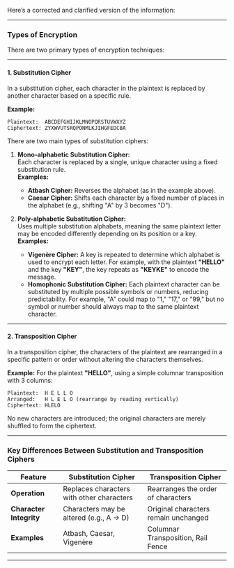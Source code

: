 Here’s a corrected and clarified version of the information:

---

### **Types of Encryption**

There are two primary types of encryption techniques:

---

#### **1. Substitution Cipher**

In a substitution cipher, each character in the plaintext is replaced by another character based on a specific rule.

**Example:**

```
Plaintext:  ABCDEFGHIJKLMNOPQRSTUVWXYZ  
Ciphertext: ZYXWVUTSRQPONMLKJIHGFEDCBA
```

There are two main types of substitution ciphers:

1. **Mono-alphabetic Substitution Cipher:**  
    Each character is replaced by a single, unique character using a fixed substitution rule.  
    **Examples:**
    
    - **Atbash Cipher:** Reverses the alphabet (as in the example above).
    - **Caesar Cipher:** Shifts each character by a fixed number of places in the alphabet (e.g., shifting "A" by 3 becomes "D").
2. **Poly-alphabetic Substitution Cipher:**  
    Uses multiple substitution alphabets, meaning the same plaintext letter may be encoded differently depending on its position or a key.  
    **Examples:**
    
    - **Vigenère Cipher:** A key is repeated to determine which alphabet is used to encrypt each letter. For example, with the plaintext **"HELLO"** and the key **"KEY"**, the key repeats as **"KEYKE"** to encode the message.
    - **Homophonic Substitution Cipher:** Each plaintext character can be substituted by multiple possible symbols or numbers, reducing predictability. For example, "A" could map to "1," "17," or "99," but no symbol or number should always map to the same plaintext character.

---

#### **2. Transposition Cipher**

In a transposition cipher, the characters of the plaintext are rearranged in a specific pattern or order without altering the characters themselves.

**Example:** For the plaintext **"HELLO"**, using a simple columnar transposition with 3 columns:

```
Plaintext:  H E L L O
Arranged:   H L E L O (rearrange by reading vertically)
Ciphertext: HLELO
```

No new characters are introduced; the original characters are merely shuffled to form the ciphertext.

---

### Key Differences Between Substitution and Transposition Ciphers

|Feature|Substitution Cipher|Transposition Cipher|
|---|---|---|
|**Operation**|Replaces characters with other characters|Rearranges the order of characters|
|**Character Integrity**|Characters may be altered (e.g., A → D)|Original characters remain unchanged|
|**Examples**|Atbash, Caesar, Vigenère|Columnar Transposition, Rail Fence|

---

